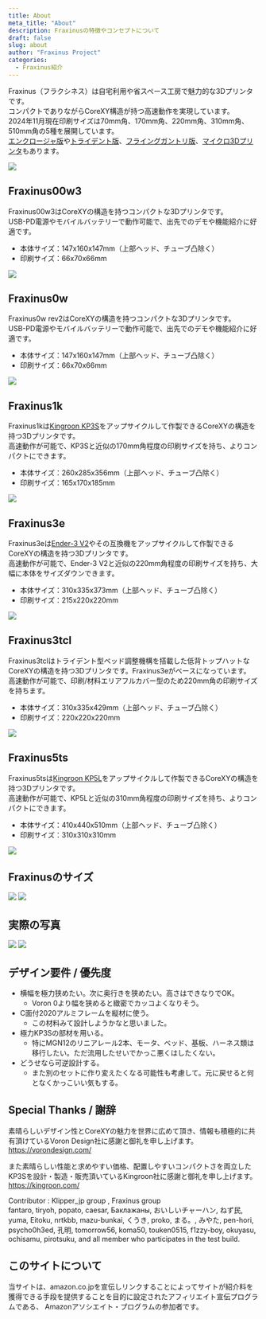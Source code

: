 ```yaml
---
title: About
meta_title: "About"
description: Fraxinusの特徴やコンセプトについて
draft: false
slug: about
author: "Fraxinus Project"
categories:
  - Fraxinus紹介
---
```


Fraxinus（フラクシネス）は自宅利用や省スペース工房で魅力的な3Dプリンタです。  
コンパクトでありながらCoreXY構造が持つ高速動作を実現しています。  
2024年11月現在印刷サイズは70mm角、170mm角、220mm角、310mm角、510mm角の5種を展開しています。  
[エンクロージャ版](../docs/enclosure)や[トライデント版](../docs/trident)、[フライングガントリ版](../docs/flying-gantry)、[マイクロ3Dプリンタ](../docs/micro-printers)もあります。

![](/images/Fraxinus-1.jpg)

## Fraxinus00w3

Fraxinus00w3はCoreXYの構造を持つコンパクトな3Dプリンタです。  
USB-PD電源やモバイルバッテリーで動作可能で、出先でのデモや機能紹介に好適です。

* 本体サイズ：147x160x147mm（上部ヘッド、チューブ凸除く）
* 印刷サイズ：66x70x66mm

![](/images/Fraxinus00w3-1.jpg)

## Fraxinus0w

Fraxinus0w rev2はCoreXYの構造を持つコンパクトな3Dプリンタです。  
USB-PD電源やモバイルバッテリーで動作可能で、出先でのデモや機能紹介に好適です。

* 本体サイズ：147x160x147mm（上部ヘッド、チューブ凸除く）
* 印刷サイズ：66x70x66mm

![](/images/Fraxinus00w3-1.jpg)

## Fraxinus1k

Fraxinus1kは[Kingroon KP3S](https://jp.kingroon.com/products/3d-printer-kp3s)をアップサイクルして作製できるCoreXYの構造を持つ3Dプリンタです。  
高速動作が可能で、KP3Sと近似の170mm角程度の印刷サイズを持ち、よりコンパクトにできます。

* 本体サイズ：260x285x356mm（上部ヘッド、チューブ凸除く）
* 印刷サイズ：165x170x185mm

![](/images/Fraxinus1k.jpg)

## Fraxinus3e

Fraxinus3eは[Ender-3 V2](https://www.creality.com/products/ender-3-v2-3d-printer-csco)やその互換機をアップサイクルして作製できるCoreXYの構造を持つ3Dプリンタです。  
高速動作が可能で、Ender-3 V2と近似の220mm角程度の印刷サイズを持ち、大幅に本体をサイズダウンできます。

* 本体サイズ：310x335x373mm（上部ヘッド、チューブ凸除く）
* 印刷サイズ：215x220x220mm

![](/images/Fraxinus3e.jpg)

## Fraxinus3tcl

Fraxinus3tclはトライデント型ベッド調整機構を搭載した低背トップハットなCoreXYの構造を持つ3Dプリンタです。Fraxinus3eがベースになっています。  
高速動作が可能で、印刷/材料エリアフルカバー型のため220mm角の印刷サイズを持ちます。

* 本体サイズ：310x335x429mm（上部ヘッド、チューブ凸除く）
* 印刷サイズ：220x220x220mm

![](/images/Fraxinus3tcl.jpg)

## Fraxinus5ts

Fraxinus5tsは[Kingroon KP5L](https://jp.kingroon.com/products/kingroon-kp5l-3d-printer)をアップサイクルして作製できるCoreXYの構造を持つ3Dプリンタです。  
高速動作が可能で、KP5Lと近似の310mm角程度の印刷サイズを持ち、よりコンパクトにできます。

* 本体サイズ：410x440x510mm（上部ヘッド、チューブ凸除く）
* 印刷サイズ：310x310x310mm

![](/images/Fraxinus5ts.jpg)

## Fraxinusのサイズ

![](/images/Fraxinus-2.jpg)
![](/images/Fraxinus-3.jpg)

## 実際の写真

![](/images/Fraxinus-photo-1.jpg)
![](/images/Fraxinus-photo-2.jpg)

## デザイン要件 / 優先度

* 横幅を極力狭めたい。次に奥行きを狭めたい。高さはできなりでOK。
  * Voron 0より幅を狭めると緻密でカッコよくなりそう。
* C面付2020アルミフレームを縦材に使う。
  * この材料みて設計しようかなと思いました。
* 極力KP3Sの部材を用いる。
  * 特にMGN12のリニアレール2本、モータ、ベッド、基板、ハーネス類は移行したい。ただ流用したせいでかっこ悪くはしたくない。
* どうせなら可逆設計する。
  * また別のセットに作り変えたくなる可能性も考慮して。元に戻せると何となくかっこいい気もする。


## Special Thanks / 謝辞

素晴らしいデザイン性とCoreXYの魅力を世界に広めて頂き、情報も積極的に共有頂けているVoron Design社に感謝と御礼を申し上げます。  
https://vorondesign.com/

また素晴らしい性能と求めやすい価格、配置しやすいコンパクトさを両立したKP3Sを設計・製造・販売頂いているKingroon社に感謝と御礼を申し上げます。  
https://kingroon.com/

Contributor : Klipper_jp group , Fraxinus group  
fantaro, tiryoh, popato, caesar, Баклажаны, おいしいチャーハン, ねず民, yuma, Eitoku, nrtkbb, mazu-bunkai, くうき, proko, まる。, みやた, pen-hori, psycho0h3ed, 孔明, tomorrow56, koma50, touken0515, f1zzy-boy, okuyasu, ochisamu, pirotsuku, and all member who participates in the test build.

## このサイトについて

当サイトは、amazon.co.jpを宣伝しリンクすることによってサイトが紹介料を獲得できる手段を提供することを目的に設定されたアフィリエイト宣伝プログラムである、 Amazonアソシエイト・プログラムの参加者です。
